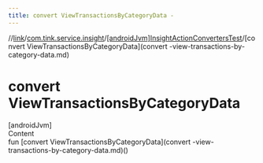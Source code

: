 ```yaml
---
title: convert ViewTransactionsByCategoryData -
---
```

//[link](../../index.md)/[com.tink.service.insight](../index.md)/[[androidJvm]InsightActionConvertersTest](index.md)/[convert ViewTransactionsByCategoryData](convert -view-transactions-by-category-data.md)



# convert ViewTransactionsByCategoryData  
[androidJvm]  
Content  
fun [convert ViewTransactionsByCategoryData](convert -view-transactions-by-category-data.md)()  




